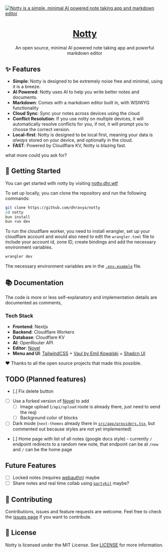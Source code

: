 # <a href="https://notty.dhr.wtf">

  <img alt="Notty is a simple, minimal AI powered note taking app and markdown editor" src="https://notty.dhr.wtf/ogimage.png">
  <h1 align="center">Notty</h1>
</a>

<p align="center">
  An open source, minimal AI powered note taking app and powerful markdown editor
</p>

## ✨ Features

- **Simple**: Notty is designed to be extremely noise free and minimal, using it is a breeze.
- **AI Powered**: Notty uses AI to help you write better notes and documents.
- **Markdown**: Comes with a markdown editor built in, with WSIWYG functionality
- **Cloud Sync**: Sync your notes across devices using the cloud
- **Conflict Resolution**: If you use notty on multiple devices, it will automatically resolve conflicts for you, if not, it will prompt you to choose the correct version.
- **Local-first**: Notty is designed to be local first, meaning your data is _always_ stored on your device, and optionally in the cloud.
- **FAST**: Powered by Cloudflare KV, Notty is blazing fast.

what more could you ask for?

## 🚀 Getting Started

You can get started with notty by visiting [notty.dhr.wtf](https://notty.dhr.wtf)

To set up locally, you can clone the repository and run the following commands:

```bash
git clone https://github.com/dhravya/notty
cd notty
bun install
bun run dev
```

To run the cloudflare worker, you need to install wrangler, set up your cloudflare account and would also need to edit the `wrangler.toml` file to include your account id, zone ID, create bindings and add the necessary environment variables.

```bash
wrangler dev
```

The necessary environment variables are in the [`.env.example`](.env.example) file.

## 📚 Documentation

The code is more or less self-explanatory and implementation details are documented as comments,

### Tech Stack

- **Frontend**: Nextjs
- **Backend**: Cloudflare Workers
- **Database**: Cloudflare KV
- **AI**: OpenRouter API
- **Editor**: [Novel](https://github.com/steventey/novel)
- **Menu and UI**: [TailwindCSS](https://tailwindcss.com/) + [Vaul by Emil Kowalski](https://github.com/emilkowalski/vaul) + [Shadcn UI](https://ui.shadcn.com)

❤️ Thanks to all the open source projects that made this possible.

## TODO (Planned features)

- [.] Fix delete button
- [ ] Use a forked version of [Novel](https://github.com/steventey/novel) to add
  - [ ] Image upload (`/api/upload` route is already there, just need to send the req)
  - [ ] Background color of blocks
- [ ] Dark mode (`next-themes` already there in [`src/app/providers.tsx`](src/app/providers.tsx), but commented out because styles are not yet implemented)
- [.] Home page with list of all notes (google docs style) - currently `/` endpoint redirects to a random new note, that endpoint can be at `/new` and `/` can be the home page

## Future Features

- [ ] Locked notes (requires [webauthn](https://github.com/nextauthjs/next-auth-webauthn)) maybe
- [ ] Share notes and real time collab using [`partykit`](https://www.partykit.io/) maybe?

## 🤝 Contributing

Contributions, issues and feature requests are welcome. Feel free to check the [issues page](/issues) if you want to contribute.

## 📝 License

Notty is licensed under the MIT License. See [LICENSE](LICENSE) for more information.

